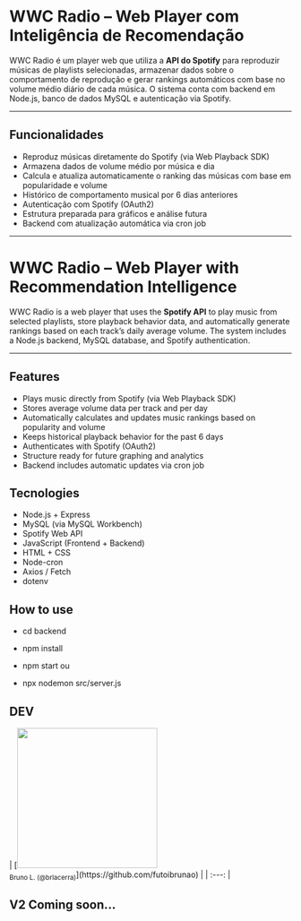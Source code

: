 # WWC Radio – Web Player com Inteligência de Recomendação

WWC Radio é um player web que utiliza a **API do Spotify** para reproduzir músicas de playlists selecionadas, armazenar dados sobre o comportamento de reprodução e gerar rankings automáticos com base no volume médio diário de cada música. O sistema conta com backend em Node.js, banco de dados MySQL e autenticação via Spotify.

---

## Funcionalidades

- Reproduz músicas diretamente do Spotify (via Web Playback SDK)
- Armazena dados de volume médio por música e dia
- Calcula e atualiza automaticamente o ranking das músicas com base em popularidade e volume
- Histórico de comportamento musical por 6 dias anteriores
- Autenticação com Spotify (OAuth2)
- Estrutura preparada para gráficos e análise futura
- Backend com atualização automática via cron job

---

# WWC Radio – Web Player with Recommendation Intelligence

WWC Radio is a web player that uses the **Spotify API** to play music from selected playlists, store playback behavior data, and automatically generate rankings based on each track’s daily average volume. The system includes a Node.js backend, MySQL database, and Spotify authentication.

---

##  Features

- Plays music directly from Spotify (via Web Playback SDK)
- Stores average volume data per track and per day
- Automatically calculates and updates music rankings based on popularity and volume
- Keeps historical playback behavior for the past 6 days
- Authenticates with Spotify (OAuth2)
- Structure ready for future graphing and analytics
- Backend includes automatic updates via cron job

## Tecnologies

- Node.js + Express
- MySQL (via MySQL Workbench)
- Spotify Web API
- JavaScript (Frontend + Backend)
- HTML + CSS
- Node-cron
- Axios / Fetch
- dotenv

## How to use
- cd backend
- npm install

- npm start
ou
- npx nodemon src/server.js

## DEV

<div style="text-align=center">
  | [<img src="https://avatars.githubusercontent.com/u/69050146?v=4" width=250><br><sub>Bruno L. (@brlacerra)</sub>](https://github.com/futoibrunao) | 
| :---: |
</div>

## V2 Coming soon...




